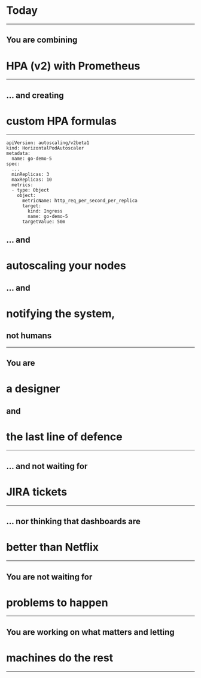 <!-- .slide: data-background="../img/background/why.jpg" -->
# Today

---


<!-- .slide: data-background="../img/background/why.jpg" -->
## You are combining
# HPA (v2) with Prometheus

---


<!-- .slide: data-background="../img/background/why.jpg" -->
## ... and creating
# custom HPA formulas

---

```
apiVersion: autoscaling/v2beta1
kind: HorizontalPodAutoscaler
metadata:
  name: go-demo-5
spec:
  ...
  minReplicas: 3
  maxReplicas: 10
  metrics:
  - type: Object
    object:
      metricName: http_req_per_second_per_replica
      target:
        kind: Ingress
        name: go-demo-5
      targetValue: 50m
```


<!-- .slide: data-background="../img/background/why.jpg" -->
## ... and
# autoscaling your nodes


<!-- .slide: data-background="../img/background/why.jpg" -->
## ... and
# notifying the system,
## not humans

---


<!-- .slide: data-background="../img/background/angry.jpg" -->
## You are
# a designer
## and
# the last line of defence

---


<!-- .slide: data-background="../img/background/monitoring.jpeg" -->
## ... and not waiting for
# JIRA tickets

---


<!-- .slide: data-background="../img/background/monitoring.jpeg" -->
## ... nor thinking that dashboards are
# better than Netflix

---


<!-- .slide: data-background="../img/background/angry.jpg" -->
## You are not waiting for
# problems to happen

---


<!-- .slide: data-background="../img/background/servers.jpg" -->
## You are working on what matters and letting
# machines do the rest

---
